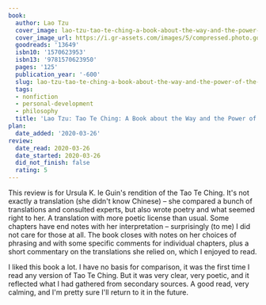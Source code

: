 ```yaml
---
book:
  author: Lao Tzu
  cover_image: lao-tzu-tao-te-ching-a-book-about-the-way-and-the-power-of-the-way.jpg
  cover_image_url: https://i.gr-assets.com/images/S/compressed.photo.goodreads.com/books/1521578438l/13649._SX98_.jpg
  goodreads: '13649'
  isbn10: '1570623953'
  isbn13: '9781570623950'
  pages: '125'
  publication_year: '-600'
  slug: lao-tzu-tao-te-ching-a-book-about-the-way-and-the-power-of-the-way
  tags:
  - nonfiction
  - personal-development
  - philosophy
  title: 'Lao Tzu: Tao Te Ching: A Book about the Way and the Power of the Way'
plan:
  date_added: '2020-03-26'
review:
  date_read: 2020-03-26
  date_started: 2020-03-26
  did_not_finish: false
  rating: 5
---
```


This review is for Ursula K. le Guin's rendition of the Tao Te Ching. It's not exactly a translation (she didn't know Chinese) – she compared a bunch of translations and consulted experts, but also wrote poetry and what seemed right to her. A translation with more poetic license than usual. Some chapters have end notes with her interpretation – surprisingly (to me) I did not care for those at all. The book closes with notes on her choices of phrasing and with some specific comments for individual chapters, plus a short commentary on the translations she relied on, which I enjoyed to read.

I liked this book a lot. I have no basis for comparison, it was the first time I read any version of Tao Te Ching. But it was very clear, very poetic, and it reflected what I had gathered from secondary sources. A good read, very calming, and I'm pretty sure I'll return to it in the future.
